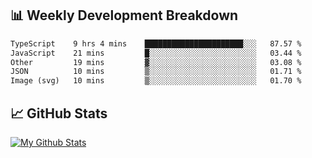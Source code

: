 ## 📊 Weekly Development Breakdown
<!--START_SECTION:waka-->

```txt
TypeScript    9 hrs 4 mins    ██████████████████████░░░   87.57 %
JavaScript    21 mins         █░░░░░░░░░░░░░░░░░░░░░░░░   03.44 %
Other         19 mins         ▓░░░░░░░░░░░░░░░░░░░░░░░░   03.08 %
JSON          10 mins         ▒░░░░░░░░░░░░░░░░░░░░░░░░   01.71 %
Image (svg)   10 mins         ▒░░░░░░░░░░░░░░░░░░░░░░░░   01.70 %
```

<!--END_SECTION:waka-->

## 📈 GitHub Stats
[![My Github Stats](https://github-readme-stats.vercel.app/api?username=triagung128&show_icons=true&hide=contribs,issues&count_private=true&theme=tokyonight)](https://github.com/triagung128)

<!-- [![Top Langs](https://github-readme-stats.vercel.app/api/top-langs/?username=triagung128&layout=compact)](https://github.com/triagung128) -->
